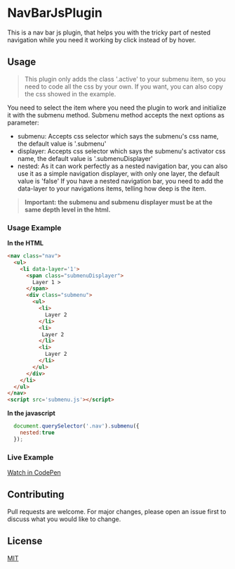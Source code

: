 # NavBarJsPlugin

This is a nav bar js plugin, that helps you with the tricky part of nested
navigation while you need it working by click instead of by hover.

## Usage

> This plugin only adds the class '.active' to your submenu item, so you need to code all the css by your own. If you want, you can also copy the css showed in the example.

You need to select the item where you need the plugin to work and initialize it with the submenu method.
Submenu method accepts the next options as parameter:
 * submenu: Accepts css selector which says the submenu's css name, the default value is '.submenu'
 * displayer: Accepts css selector which says the submenu's activator css name, the default value is '.submenuDisplayer'
 * nested: As it can work perfectly as a nested navigation bar, you can also use it as a simple navigation displayer, with only one                layer, the default value is 'false'
If you have a nested navigation bar, you need to add the data-layer to your navigations items, telling how deep is the item.

> **Important: the submenu and submenu displayer must be at the same depth level in the html.**

### Usage Example

**In the HTML**
```html
<nav class="nav">
  <ul>
    <li data-layer='1'>
      <span class="submenuDisplayer">
        Layer 1 >
      </span>
      <div class="submenu">
        <ul>
          <li>
            Layer 2
          </li>
          <li>
           Layer 2
          </li>
          <li>
            Layer 2
          </li>
        </ul>
      </div>
    </li>
  </ul>
</nav>
<script src='submenu.js'></script>
```
**In the javascript**
```js
  document.querySelector('.nav').submenu({
    nested:true
  });
```

### Live Example

[Watch in CodePen](https://codepen.io/maneroto/pen/eYOEOpQ)

## Contributing
Pull requests are welcome. For major changes, please open an issue first to discuss what you would like to change.

## License
[MIT](https://choosealicense.com/licenses/mit/)
